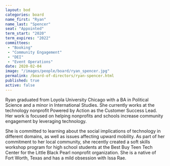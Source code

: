 ```yaml
---
layout: bod
categories: board
name_first: "Ryan"
name_last: "Spencer"
seat: "Appointed"
term_start: "2020"
term_expires: "2022"
committees:
 - "Booking"
 - "Community Engagement"
 - "DEI"
 - "Event Operations"
date: 2020-02-04
image: "/images/people/board/ryan_spencer.jpg"
permalink: /board-of-directors/ryan-spencer.html
published: true
active: false
---
```


Ryan graduated from Loyola University Chicago with a BA in Political Science and a minor in International Studies. She currently works at the technology nonprofit Powered by Action as the Customer Success Lead. Her work is focused on helping nonprofits and schools increase community engagement by leveraging technology.

She is committed to learning about the social implications of technology in different domains, as well as issues affecting upward mobility. As part of her commitment to her local community, she recently created a soft skills workshop program for high school students at the Best Buy Teen Tech Center for the Little Black Pearl nonprofit organization. She is a native of Fort Worth, Texas and has a mild obsession with Issa Rae. 